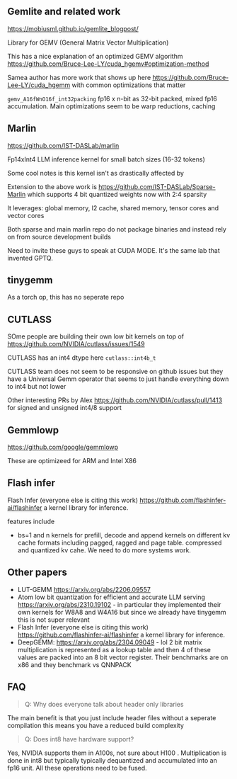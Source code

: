 ## Gemlite and related work

https://mobiusml.github.io/gemlite_blogpost/

Library for GEMV (General Matrix Vector Multiplication)

This has a nice explanation of an optimized GEMV algorithm https://github.com/Bruce-Lee-LY/cuda_hgemv#optimization-method

Samea author has more work that shows up here https://github.com/Bruce-Lee-LY/cuda_hgemm with common optimizations that matter

`gemv_A16fWnO16f_int32packing`  fp16 x n-bit as 32-bit packed, mixed fp16 accumulation. Main optimizations seem to be warp reductions, caching
## Marlin

https://github.com/IST-DASLab/marlin

Fp14xInt4 LLM inference kernel for small batch sizes (16-32 tokens)

Some cool notes is this kernel isn't as drastically affected by 

Extension to the above work is https://github.com/IST-DASLab/Sparse-Marlin which supports 4 bit quantized weights now with 2:4 sparsity

It leverages: global memory, l2 cache, shared memory, tensor cores and vector cores

Both sparse and main marlin repo do not package binaries and instead rely on from source development builds

Need to invite these guys to speak at CUDA MODE. It's the same lab that invented GPTQ.



## tinygemm

As a torch op, this has no seperate repo

## CUTLASS

SOme people are building their own low bit kernels on top of https://github.com/NVIDIA/cutlass/issues/1549 

CUTLASS has an int4 dtype here `cutlass::int4b_t`

CUTLASS team does not seem to be responsive on github issues but they have a Universal Gemm operator that seems to just handle everything down to int4 but not lower

Other interesting PRs by Alex https://github.com/NVIDIA/cutlass/pull/1413 for signed and unsigned int4/8 support 

## Gemmlowp

https://github.com/google/gemmlowp

These are optimizeed for ARM and Intel X86

## Flash infer

Flash Infer (everyone else is citing this work) https://github.com/flashinfer-ai/flashinfer a kernel library for inference. 

features include
* bs=1 and n kernels for prefill, decode and append kernels on different kv cache formats including pagged, ragged and page table. compressed and quantized kv cahe. We need to do more systems work.


## Other papers
* LUT-GEMM https://arxiv.org/abs/2206.09557
* Atom low bit quantization for efficient and accurate LLM serving https://arxiv.org/abs/2310.19102 - in particular they implemented their own kernels for W8A8 and W4A16 but since we already have tinygemm this is not super relevant
* Flash Infer (everyone else is citing this work) https://github.com/flashinfer-ai/flashinfer a kernel library for inference. 
* DeepGEMM: https://arxiv.org/abs/2304.09049 - lol 2 bit matrix multiplication is represented as a lookup table and then 4 of these values are packed into an 8 bit vector register. Their benchmarks are on x86 and they benchmark vs QNNPACK


## FAQ

> Q: Why does everyone talk about header only libraries

The main benefit is that you just include header files without a seperate compilation this means you have a reduced build complexity

> Q: Does int8 have hardware support?

Yes, NVIDIA supports them in A100s, not sure about H100 . Multiplication is done in int8 but typically typically dequantized and accumulated into an fp16 unit. All these operations need to be fused.

